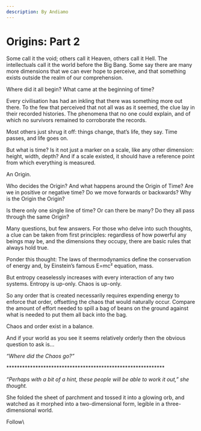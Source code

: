 ```yaml
---
description: By Andiamo
---
```


# Origins: Part 2

Some call it the void; others call it Heaven, others call it Hell. The intellectuals call it the world before the Big Bang. Some say there are many more dimensions that we can ever hope to perceive, and that something exists outside the realm of our comprehension.

Where did it all begin? What came at the beginning of time?

Every civilisation has had an inkling that there was something more out there. To the few that perceived that not all was as it seemed, the clue lay in their recorded histories. The phenomena that no one could explain, and of which no survivors remained to corroborate the records.

Most others just shrug it off: things change, that’s life, they say. Time passes, and life goes on.

But what is time? Is it not just a marker on a scale, like any other dimension: height, width, depth? And if a scale existed, it should have a reference point from which everything is measured.

An Origin.

Who decides the Origin? And what happens around the Origin of Time? Are we in positive or negative time? Do we move forwards or backwards? Why is the Origin the Origin?

Is there only one single line of time? Or can there be many? Do they all pass through the same Origin?

Many questions, but few answers. For those who delve into such thoughts, a clue can be taken from first principles: regardless of how powerful any beings may be, and the dimensions they occupy, there are basic rules that always hold true.

Ponder this thought: The laws of thermodynamics define the conservation of energy and, by Einstein’s famous E=mc² equation, mass.

But entropy ceaselessly increases with every interaction of any two systems. Entropy is up-only. Chaos is up-only.

So any order that is created necessarily requires expending energy to enforce that order, offsetting the chaos that would naturally occur. Compare the amount of effort needed to spill a bag of beans on the ground against what is needed to put them all back into the bag.

Chaos and order exist in a balance.

And if your world as you see it seems relatively orderly then the obvious question to ask is…

_“Where did the Chaos go?”_

\*\*\*\*\*\*\*\*\*\*\*\*\*\*\*\*\*\*\*\*\*\*\*\*\*\*\*\*\*\*\*\*\*\*\*\*\*\*\*\*\*\*\*\*\*\*\*\*\*\*\*\*\*\*\*\*\*\*\*\*

_“Perhaps with a bit of a hint, these people will be able to work it out,” she thought._

She folded the sheet of parchment and tossed it into a glowing orb, and watched as it morphed into a two-dimensional form, legible in a three-dimensional world.

Follow\

